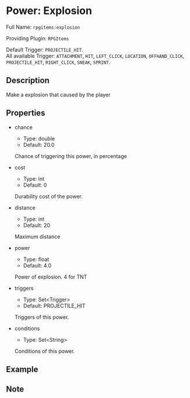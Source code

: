 # Power: Explosion

<!-- This file is generated ingame by `/rpgitem gen-wiki`. -->
<!-- Please only edit between "beginCustomXXXX" and "endCustomXXXX".  -->
<!-- If you want to edit description of this power or property, -->
<!-- please edit corresponding section in "resources/lang/en_US.yml" -->

Full Name: `rpgitems:explosion`

Providing Plugin: `RPGItems`

Default Trigger: `PROJECTILE_HIT`.  
All available Trigger: `ATTACHMENT`, `HIT`, `LEFT_CLICK`, `LOCATION`, `OFFHAND_CLICK`, `PROJECTILE_HIT`, `RIGHT_CLICK`, `SNEAK`, `SPRINT`.

<!-- beginCustomHeader -->
<!-- endCustomHeader -->

## Description

Make a explosion that caused by the player
<!-- beginCustomDescription -->
<!-- endCustomDescription -->

## Properties

* chance

  * Type: double
  * Default: 20.0

  Chance of triggering this power, in percentage

* cost

  * Type: int
  * Default: 0

  Durability cost of the power.

* distance

  * Type: int
  * Default: 20

  Maximum distance

* power

  * Type: float
  * Default: 4.0

  Power of explosion. 4 for TNT

* triggers

  * Type: Set&lt;Trigger&gt;
  * Default: PROJECTILE_HIT

  Triggers of this power.

* conditions

  * Type: Set&lt;String&gt;

  Conditions of this power.

<!-- beginCustomProperties -->
<!-- endCustomProperties -->

## Example

<!-- beginCustomExample -->
<!-- endCustomExample -->

## Note

<!-- beginCustomNote -->
<!-- endCustomNote -->
